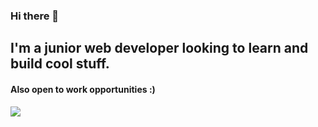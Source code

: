 ### Hi there 👋

<h2>I'm a junior web developer looking to learn and build cool stuff.</h2> 
<h4>Also open to work opportunities :)</h4>

<img align="center" src="https://github-readme-stats.vercel.app/api/top-langs/?username=guidugaich&theme=dark" />


